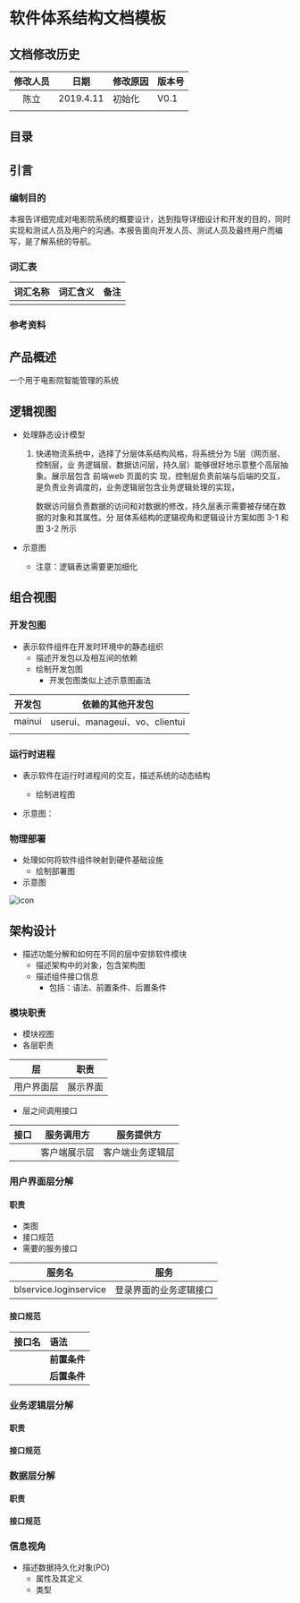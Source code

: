 # 软件体系结构文档模板

## 文档修改历史

| 修改人员 | 日期      | 修改原因 | 版本号 |
| :------: | --------- | -------- | ------ |
|   陈立   | 2019.4.11 | 初始化   | V0.1   |
|          |           |          |        |

## 目录



## 引言

### 编制目的

本报告详细完成对电影院系统的概要设计，达到指导详细设计和开发的目的，同时实现和测试人员及用户的沟通。本报告面向开发人员、测试人员及最终用户而编写，是了解系统的导航。



### 词汇表

| 词汇名称 | 词汇含义 | 备注 |
| :------: | -------- | ---- |
|          |          |      |



### 参考资料



## 产品概述

一个用于电影院智能管理的系统

## 逻辑视图

- 处理静态设计模型

  1. 快递物流系统中，选择了分层体系结构风格，将系统分为 5层（网页层、控制层，业
     务逻辑层、数据访问层，持久层）能够很好地示意整个高层抽象。展示层包含 前端web 页面的实
     现，控制层负责前端与后端的交互，是负责业务调度的，业务逻辑层包含业务逻辑处理的实现，

     数据访问层负责数据的访问和对数据的修改，持久层表示需要被存储在数据的对象和其属性。分
     层体系结构的逻辑视角和逻辑设计方案如图 3-1 和图 3-2 所示

- 示意图

  - 注意：逻辑表达需要更加细化

  

## 组合视图

### 开发包图

- 表示软件组件在开发时环境中的静态组织
  - 描述开发包以及相互间的依赖
  - 绘制开发包图
    - 开发包图类似上述示意图画法

| 开发包 | 依赖的其他开发包               |
| :----: | ------------------------------ |
| mainui | userui、manageui、vo、clientui |
|        |                                |



### 运行时进程

- 表示软件在运行时进程间的交互，描述系统的动态结构

  - 绘制进程图

- 示意图：


### 物理部署

- 处理如何将软件组件映射到硬件基础设施
  - 绘制部署图
- 示意图

![icon](http://assets.processon.com/chart_image/5ae5be27e4b039625af793c0.png?_=1554259679134)

## 架构设计

- 描述功能分解和如何在不同的层中安排软件模块
  - 描述架构中的对象，包含架构图
  - 描述组件接口信息
    - 包括：语法、前置条件、后置条件

### 模块职责

- 模块视图
- 各层职责

|     层     | 职责     |
| :--------: | -------- |
| 用户界面层 | 展示界面 |

- 层之间调用接口

| 接口 | 服务调用方   | 服务提供方       |
| :--: | ------------ | ---------------- |
|      | 客户端展示层 | 客户端业务逻辑层 |



### 用户界面层分解

#### 职责

- 类图
- 接口规范
- 需要的服务接口

|         服务名         | 服务                   |
| :--------------------: | ---------------------- |
| blservice.loginservice | 登录界面的业务逻辑接口 |



#### 接口规范

| 接口名 | 语法         |
| ------ | :----------- |
|        | **前置条件** |
|        | **后置条件** |

### 业务逻辑层分解

#### 职责

#### 接口规范



### 数据层分解

#### 职责

#### 接口规范



### 信息视角

- 描述数据持久化对象(PO)
  - 属性及其定义
  - 类型